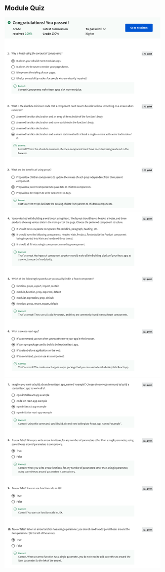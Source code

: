 ## Module Quiz 

![](/C5-React-Basics/week1/module-quiz/ss1.png)
![](/C5-React-Basics/week1/module-quiz/ss2.png)
![](/C5-React-Basics/week1/module-quiz/ss3.png)